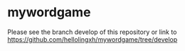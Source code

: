 # mywordgame

Please see the branch develop of this repository or
link to https://github.com/hellolingxh/mywordgame/tree/develop
